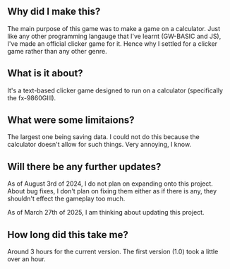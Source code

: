 ## Why did I make this?
The main purpose of this game was to make a game on a calculator. Just like any other programming langauge that I've learnt (GW-BASIC and JS), I've made an official clicker game for it. Hence why I settled for a clicker game rather than any other genre.

## What is it about?
It's a text-based clicker game designed to run on a calculator (specifically the fx-9860GIII).

## What were some limitaions?
The largest one being saving data. I could not do this because the calculator doesn't allow for such things. Very annoying, I know.

## Will there be any further updates?
As of August 3rd of 2024, I do not plan on expanding onto this project. About bug fixes, I don't plan on fixing them either as if there is any, they shouldn't effect the gameplay too much.

As of March 27th of 2025, I am thinking about updating this project.

## How long did this take me?
Around 3 hours for the current version. The first version (1.0) took a little over an hour.
